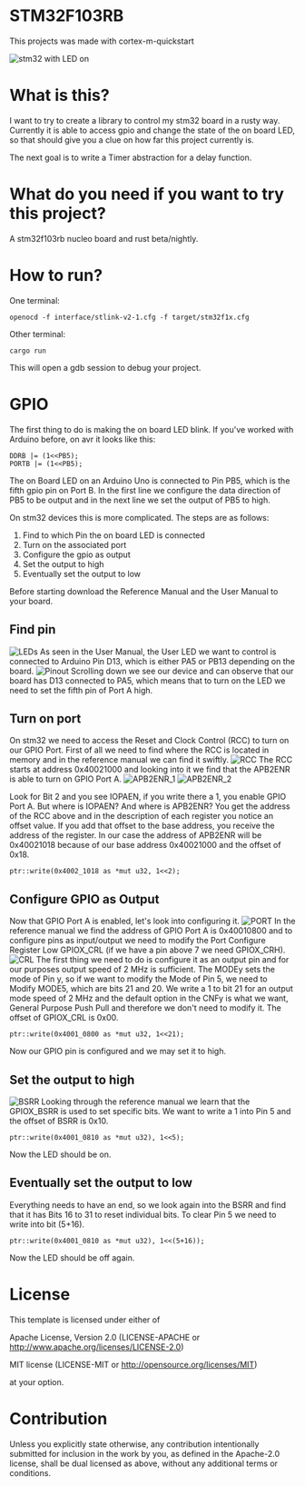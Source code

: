 # STM32F103RB

This projects was made with cortex-m-quickstart

![stm32 with LED on](https://github.com/TheSovietStorm/stm32f103rb/blob/master/img.png "stm32 with LED on")

# What is this?

I want to try to create a library to control my stm32 board in a rusty way. Currently it is able to access gpio and change the state of the on board LED, so that should give you a clue on how far this project currently is.

The next goal is to write a Timer abstraction for a delay function.

# What do you need if you want to try this project?

A stm32f103rb nucleo board and rust beta/nightly.

# How to run?

One terminal:
```
openocd -f interface/stlink-v2-1.cfg -f target/stm32f1x.cfg
```
Other terminal:
```
cargo run
```
This will open a gdb session to debug your project.

# GPIO

The first thing to do is making the on board LED blink.
If you've worked with Arduino before, on avr it looks like this:
```
DDRB |= (1<<PB5);
PORTB |= (1<<PB5);
```
The on Board LED on an Arduino Uno is connected to Pin PB5, which is the fifth gpio pin on Port B.
In the first line we configure the data direction of PB5 to be output and in the next line we set the output of PB5 to high.

On stm32 devices this is more complicated.
The steps are as follows:


1. Find to which Pin the on board LED is connected
2. Turn on the associated port
3. Configure the gpio as output
4. Set the output to high
5. Eventually set the output to low

Before starting download the Reference Manual and the User Manual to your board.

## Find pin
![LEDs](https://github.com/TheSovietStorm/stm32f103rb/blob/master/images/leds.png)
As seen in the User Manual, the User LED we want to control is connected to Arduino Pin D13, which is either PA5 or PB13 depending on the board.
![Pinout](https://github.com/TheSovietStorm/stm32f103rb/blob/master/images/pinout.png)
Scrolling down we see our device and can observe that our board has D13 connected to PA5, which means that to turn on the LED we need to set the fifth pin of Port A high.

## Turn on port
On stm32 we need to access the Reset and Clock Control (RCC) to turn on our GPIO Port.
First of all we need to find where the RCC is located in memory and in the reference manual we can find it swiftly.
![RCC](https://github.com/TheSovietStorm/stm32f103rb/blob/master/images/rccadress.png)
The RCC starts at address 0x40021000 and looking into it we find that the APB2ENR is able to turn on GPIO Port A.
![APB2ENR_1](https://github.com/TheSovietStorm/stm32f103rb/blob/master/images/apb2enr_1.png)
![APB2ENR_2](https://github.com/TheSovietStorm/stm32f103rb/blob/master/images/apb2enr_2.png)

Look for Bit 2 and you see IOPAEN, if you write there a 1, you enable GPIO Port A.
But where is IOPAEN? And where is APB2ENR?
You get the address of the RCC above and in the description of each register you notice an offset value.
If you add that offset to the base address, you receive the address of the register.
In our case the address of APB2ENR will be 0x40021018 because of our base address 0x40021000 and the offset of 0x18.

```
ptr::write(0x4002_1018 as *mut u32, 1<<2);
```

## Configure GPIO as Output

Now that GPIO Port A is enabled, let's look into configuring it.
![PORT](https://github.com/TheSovietStorm/stm32f103rb/blob/master/images/portadress.png)
In the reference manual we find the address of GPIO Port A is 0x40010800 and to configure pins as input/output we need to modify the Port Configure Register Low GPIOX_CRL (if we have a pin above 7 we need GPIOX_CRH).
![CRL](https://github.com/TheSovietStorm/stm32f103rb/blob/master/images/crl.png)
The first thing we need to do is configure it as an output pin and for our purposes output speed of 2 MHz is sufficient.
The MODEy sets the mode of Pin y, so if we want to modify the Mode of Pin 5, we need to Modify MODE5, which are bits 21 and 20.
We write a 1 to bit 21 for an output mode speed of 2 MHz and the default option in the CNFy is what we want, General Purpose Push Pull and therefore we don't need to modify it.
The offset of GPIOX_CRL is 0x00.
```
ptr::write(0x4001_0800 as *mut u32, 1<<21);
```
Now our GPIO pin is configured and we may set it to high.

## Set the output to high

![BSRR](https://github.com/TheSovietStorm/stm32f103rb/blob/master/images/bsrr.png)
Looking through the reference manual we learn that the GPIOX_BSRR is used to set specific bits.
We want to write a 1 into Pin 5 and the offset of BSRR is 0x10.
```
ptr::write(0x4001_0810 as *mut u32), 1<<5);
```

Now the LED should be on.

## Eventually set the output to low

Everything needs to have an end, so we look again into the BSRR and find that it has Bits 16 to 31 to reset individual bits.
To clear Pin 5 we need to write into bit (5+16).
```
ptr::write(0x4001_0810 as *mut u32), 1<<(5+16));
```
Now the LED should be off again.


# License

This template is licensed under either of

Apache License, Version 2.0 (LICENSE-APACHE or http://www.apache.org/licenses/LICENSE-2.0)

MIT license (LICENSE-MIT or http://opensource.org/licenses/MIT)

at your option.

# Contribution

Unless you explicitly state otherwise, any contribution intentionally submitted for inclusion in the work by you, as defined in the Apache-2.0 license, shall be dual licensed as above, without any additional terms or conditions.
